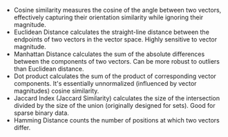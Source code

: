 * Cosine similarity measures the cosine of the angle between two vectors, effectively capturing their orientation similarity while ignoring their magnitude.
* Euclidean Distance calculates the straight-line distance between the endpoints of two vectors in the vector space. Highly sensitive to vector magnitude.
* Manhattan Distance calculates the sum of the absolute differences between the components of two vectors. Can be more robust to outliers than Euclidean distance.
* Dot product calculates the sum of the product of corresponding vector components. It's essentially unnormalized (influenced by vector magnitudes) cosine similarity.
* Jaccard Index (Jaccard Similarity) calculates the size of the intersection divided by the size of the union (originally designed for sets). Good for sparse binary data.
* Hamming Distance counts the number of positions at which two vectors differ.